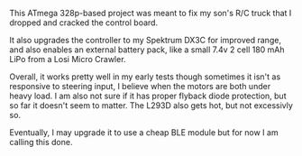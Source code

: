 This ATmega 328p-based project was meant to fix my son's R/C truck that I dropped and cracked the control board.

It also upgrades the controller to my Spektrum DX3C for improved range, and also enables an external battery pack, like a small 7.4v 2 cell 180 mAh LiPo from a Losi Micro Crawler.

Overall, it works pretty well in my early tests though sometimes it isn't as responsive to steering input, I believe when the motors are both under heavy load. I am also not sure if it has proper flyback diode protection, but so far it doesn't seem to matter. The L293D also gets hot, but not excessivly so.

Eventually, I may upgrade it to use a cheap BLE module but for now I am calling this done.

